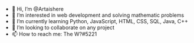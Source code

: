 - 👋 Hi, I’m @Artaishere
- 👀 I’m interested in web development and solving mathematic problems
- 🌱 I’m currently learning Python, JavaScript, HTML, CSS, SQL, Java, C++
- 💞️ I’m looking to collaborate on any project
- 📫 How to reach me: The W?#5221

<!---
Artaishere/Artaishere is a ✨ special ✨ repository because its `README.md` (this file) appears on your GitHub profile.
You can click the Preview link to take a look at your changes.
--->
